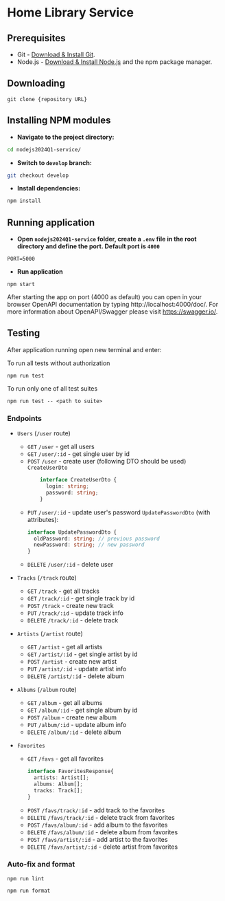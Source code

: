 # Home Library Service

## Prerequisites

- Git - [Download & Install Git](https://git-scm.com/downloads).
- Node.js - [Download & Install Node.js](https://nodejs.org/en/download/) and the npm package manager.

## Downloading

```
git clone {repository URL}
```

## Installing NPM modules

- **Navigate to the project directory:**

```bash
cd nodejs2024Q1-service/
```

- **Switch to `develop` branch:**

```bash
git checkout develop
```

- **Install dependencies:**

```bash
npm install
```

## Running application

 - **Open `nodejs2024Q1-service` folder, create a `.env` file in the root directory and define the port. Default port is `4000`**

```plaintext
PORT=5000
```
 - **Run application**

```
npm start
```

After starting the app on port (4000 as default) you can open
in your browser OpenAPI documentation by typing http://localhost:4000/doc/.
For more information about OpenAPI/Swagger please visit https://swagger.io/.

## Testing

After application running open new terminal and enter:

To run all tests without authorization

```
npm run test
```

To run only one of all test suites

```
npm run test -- <path to suite>
```

### Endpoints
  * `Users` (`/user` route)
    * `GET` `/user` - get all users
    * `GET` `/user/:id` - get single user by id
    * `POST` `/user` - create user (following DTO should be used)
      `CreateUserDto`
      ```typescript
          interface CreateUserDto {
            login: string;
            password: string;
          }
      ```
    * `PUT` `/user/:id` - update user's password
      `UpdatePasswordDto` (with attributes):
      ```typescript
      interface UpdatePasswordDto {
        oldPassword: string; // previous password
        newPassword: string; // new password
      }
      ```
    * `DELETE` `/user/:id` - delete user

  * `Tracks` (`/track` route)
    * `GET` `/track` - get all tracks
    * `GET` `/track/:id` - get single track by id
    * `POST` `/track` - create new track
    * `PUT` `/track/:id` - update track info
    * `DELETE` `/track/:id` - delete track

  * `Artists` (`/artist` route)
    * `GET` `/artist` - get all artists
    * `GET` `/artist/:id` - get single artist by id
    * `POST` `/artist` - create new artist
    * `PUT` `/artist/:id` - update artist info
    * `DELETE` `/artist/:id` - delete album

  * `Albums` (`/album` route)
    * `GET` `/album` - get all albums
    * `GET` `/album/:id` - get single album by id
    * `POST` `/album` - create new album
    * `PUT` `/album/:id` - update album info
    * `DELETE` `/album/:id` - delete album

  * `Favorites`
    * `GET` `/favs` - get all favorites
      ```typescript
      interface FavoritesResponse{
        artists: Artist[];
        albums: Album[];
        tracks: Track[];
      }
      ```
    * `POST` `/favs/track/:id` - add track to the favorites
    * `DELETE` `/favs/track/:id` - delete track from favorites
    * `POST` `/favs/album/:id` - add album to the favorites
    * `DELETE` `/favs/album/:id` - delete album from favorites
    * `POST` `/favs/artist/:id` - add artist to the favorites
    * `DELETE` `/favs/artist/:id` - delete artist from favorites

### Auto-fix and format

```
npm run lint
```

```
npm run format
```
